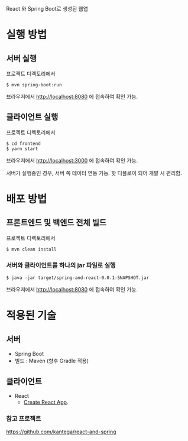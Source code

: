 React 와 Spring Boot로 생성된 웹앱

# 실행 방법

## 서버 실행

프로젝트 디렉토리에서

```
$ mvn spring-boot:run
```

브라우저에서 [http://localhost:8080](http://localhost:8080) 에 접속하여 확인 가능.

## 클라이언트 실행

프로젝트 디렉토리에서 

```
$ cd frontend
$ yarn start
```

브라우저에서 [http://localhost:3000](http://localhost:3000) 에 접속하여 확인 가능.

서버가 실행중인 경우, 서버 쪽 데이터 연동 가능.
핫 디플로이 되어 개발 시 편리함.

# 배포 방법

## 프론트엔드 및 백엔드 전체 빌드

프로젝트 디렉토리에서 

```
$ mvn clean install
```

### 서버와 클라이언트를 하나의 jar 파일로 실행

```
$ java -jar target/spring-and-react-0.0.1-SNAPSHOT.jar
```

브라우저에서 [http://localhost:8080](http://localhost:8080) 에 접속하여 확인 가능.

# 적용된 기술 

## 서버

- Spring Boot
- 빌드 : Maven (향후 Gradle 적용)

## 클라이언트

- React 
  - [Create React App](https://github.com/facebook/create-react-app).

### 참고 프로젝트

https://github.com/kantega/react-and-spring